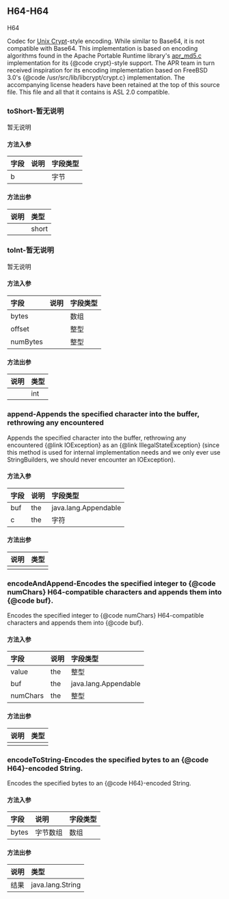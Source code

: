## H64-H64

H64

Codec for <a href="http://en.wikipedia.org/wiki/Crypt_(Unix)">Unix Crypt</a>-style encoding.  While similar to
Base64, it is not compatible with Base64.
This implementation is based on encoding algorithms found in the Apache Portable Runtime library's
<a href="http://svn.apache.org/viewvc/apr/apr/trunk/crypto/apr_md5.c?revision=HEAD&view=markup">apr_md5.c</a>
implementation for its {@code crypt}-style support.  The APR team in turn received inspiration for its encoding
implementation based on FreeBSD 3.0's {@code /usr/src/lib/libcrypt/crypt.c} implementation.  The
accompanying license headers have been retained at the top of this source file.
This file and all that it contains is ASL 2.0 compatible.

### toShort-暂无说明

暂无说明

#### 方法入参

| 字段 | 说明 | 字段类型 |
|:---|:---|:---|
| b |  | 字节 |

#### 方法出参

| 说明 | 类型 |
|:---|:---|
|  | short |

### toInt-暂无说明

暂无说明

#### 方法入参

| 字段 | 说明 | 字段类型 |
|:---|:---|:---|
| bytes |  | 数组 |
| offset |  | 整型 |
| numBytes |  | 整型 |

#### 方法出参

| 说明 | 类型 |
|:---|:---|
|  | int |

### append-Appends the specified character into the buffer, rethrowing any encountered

Appends the specified character into the buffer, rethrowing any encountered
{@link IOException} as an {@link IllegalStateException} (since this method is used for internal
implementation needs and we only ever use StringBuilders, we should never encounter an IOException).

#### 方法入参

| 字段 | 说明 | 字段类型 |
|:---|:---|:---|
| buf | the | java.lang.Appendable |
| c | the | 字符 |

#### 方法出参

| 说明 | 类型 |
|:---|:---|
|  |  |

### encodeAndAppend-Encodes the specified integer to {@code numChars} H64-compatible characters and appends them into {@code buf}.

Encodes the specified integer to {@code numChars} H64-compatible characters and appends them into {@code buf}.

#### 方法入参

| 字段 | 说明 | 字段类型 |
|:---|:---|:---|
| value | the | 整型 |
| buf | the | java.lang.Appendable |
| numChars | the | 整型 |

#### 方法出参

| 说明 | 类型 |
|:---|:---|
|  |  |

### encodeToString-Encodes the specified bytes to an {@code H64}-encoded String.

Encodes the specified bytes to an {@code H64}-encoded String.

#### 方法入参

| 字段 | 说明 | 字段类型 |
|:---|:---|:---|
| bytes | 字节数组 | 数组 |

#### 方法出参

| 说明 | 类型 |
|:---|:---|
| 结果 | java.lang.String |




